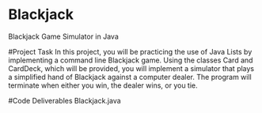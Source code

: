# Blackjack
Blackjack Game Simulator in Java

#Project Task
In this project, you will be practicing the use of Java Lists by implementing a
command line Blackjack game. Using the classes Card and CardDeck, which will be provided,
you will implement a simulator that plays a simplified hand of Blackjack against a computer
dealer. The program will terminate when either you win, the dealer wins, or you tie.

#Code Deliverables
Blackjack.java
